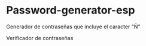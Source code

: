 # Password-generator-esp

Generador de contraseñas que incluye el caracter "Ñ" 

Verificador de contraseñas
